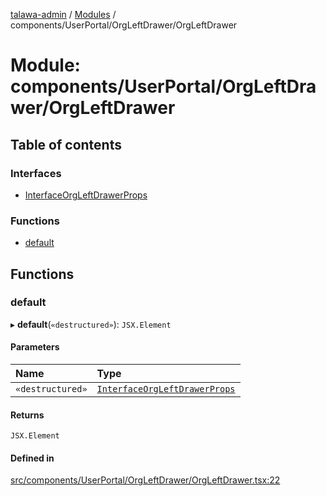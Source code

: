 [talawa-admin](../README.md) / [Modules](../modules.md) / components/UserPortal/OrgLeftDrawer/OrgLeftDrawer

# Module: components/UserPortal/OrgLeftDrawer/OrgLeftDrawer

## Table of contents

### Interfaces

- [InterfaceOrgLeftDrawerProps](../interfaces/components_UserPortal_OrgLeftDrawer_OrgLeftDrawer.InterfaceOrgLeftDrawerProps.md)

### Functions

- [default](components_UserPortal_OrgLeftDrawer_OrgLeftDrawer.md#default)

## Functions

### default

▸ **default**(`«destructured»`): `JSX.Element`

#### Parameters

| Name | Type |
| :------ | :------ |
| `«destructured»` | [`InterfaceOrgLeftDrawerProps`](../interfaces/components_UserPortal_OrgLeftDrawer_OrgLeftDrawer.InterfaceOrgLeftDrawerProps.md) |

#### Returns

`JSX.Element`

#### Defined in

[src/components/UserPortal/OrgLeftDrawer/OrgLeftDrawer.tsx:22](https://github.com/pateldivyesh1323/talawa-admin/blob/cd0a761/src/components/UserPortal/OrgLeftDrawer/OrgLeftDrawer.tsx#L22)
